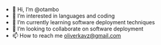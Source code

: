 - 👋 Hi, I’m @otambo
- 👀 I’m interested in languages and coding
- 🌱 I’m currently learning software deployment techniques
- 💞️ I’m looking to collaborate on software deployment
- 📫 How to reach me oliverkavz@gmail.com

<!---
otambo/otambo is a ✨ special ✨ repository because its `README.md` (this file) appears on your GitHub profile.
You can click the Preview link to take a look at your changes.
--->
